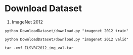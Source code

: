 # Download Dataset
1. ImageNet 2012

```python DownloadDataset/download.py "imagenet 2012 train"```

```python DownloadDataset/download.py "imagenet 2012 valid"```

```tar -xvf ILSVRC2012_img_val.tar```
